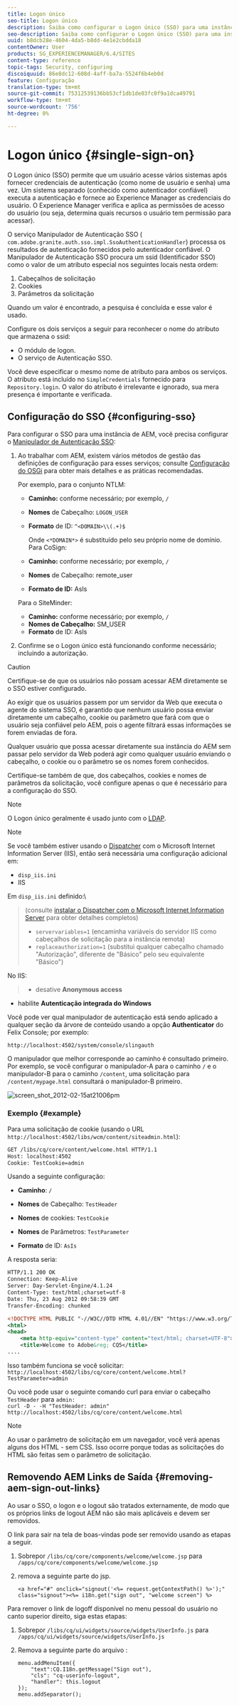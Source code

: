 ```yaml
---
title: Logon único
seo-title: Logon único
description: Saiba como configurar o Logon único (SSO) para uma instância do AEM.
seo-description: Saiba como configurar o Logon único (SSO) para uma instância do AEM.
uuid: b8dcb28e-4604-4da5-b8dd-4e1e2cbdda18
contentOwner: User
products: SG_EXPERIENCEMANAGER/6.4/SITES
content-type: reference
topic-tags: Security, configuring
discoiquuid: 86e8dc12-608d-4aff-ba7a-5524f6b4eb0d
feature: Configuração
translation-type: tm+mt
source-git-commit: 75312539136bb53cf1db1de03fc0f9a1dca49791
workflow-type: tm+mt
source-wordcount: '756'
ht-degree: 0%

---
```



# Logon único {#single-sign-on}

O Logon único (SSO) permite que um usuário acesse vários sistemas após fornecer credenciais de autenticação (como nome de usuário e senha) uma vez. Um sistema separado (conhecido como autenticador confiável) executa a autenticação e fornece ao Experience Manager as credenciais do usuário. O Experience Manager verifica e aplica as permissões de acesso do usuário (ou seja, determina quais recursos o usuário tem permissão para acessar).

O serviço Manipulador de Autenticação SSO ( `com.adobe.granite.auth.sso.impl.SsoAuthenticationHandler`) processa os resultados de autenticação fornecidos pelo autenticador confiável. O Manipulador de Autenticação SSO procura um ssid (Identificador SSO) como o valor de um atributo especial nos seguintes locais nesta ordem:

1. Cabeçalhos de solicitação
1. Cookies
1. Parâmetros da solicitação

Quando um valor é encontrado, a pesquisa é concluída e esse valor é usado.

Configure os dois serviços a seguir para reconhecer o nome do atributo que armazena o ssid:

* O módulo de logon.
* O serviço de Autenticação SSO.

Você deve especificar o mesmo nome de atributo para ambos os serviços. O atributo está incluído no `SimpleCredentials` fornecido para `Repository.login`. O valor do atributo é irrelevante e ignorado, sua mera presença é importante e verificada.

## Configuração do SSO {#configuring-sso}

Para configurar o SSO para uma instância de AEM, você precisa configurar o [Manipulador de Autenticação SSO](/help/sites-deploying/osgi-configuration-settings.md#adobegranitessoauthenticationhandler):

1. Ao trabalhar com AEM, existem vários métodos de gestão das definições de configuração para esses serviços; consulte [Configuração do OSGi](/help/sites-deploying/configuring-osgi.md) para obter mais detalhes e as práticas recomendadas.

   Por exemplo, para o conjunto NTLM:

   * **Caminho:** conforme necessário; por exemplo,  `/`
   * **Nomes** de Cabeçalho:  `LOGON_USER`
   * **Formato** de ID:  `^<DOMAIN>\\(.+)$`

      Onde `<*DOMAIN*>` é substituído pelo seu próprio nome de domínio.
   Para CoSign:

   * **Caminho:** conforme necessário; por exemplo,  `/`
   * **Nomes** de Cabeçalho: remote_user
   * **Formato de ID:** AsIs

   Para o SiteMinder:

   * **Caminho:** conforme necessário; por exemplo,  `/`
   * **Nomes de Cabeçalho:** SM_USER
   * **Formato** de ID: AsIs



1. Confirme se o Logon único está funcionando conforme necessário; incluindo a autorização.

>[!CAUTION]
>
>Certifique-se de que os usuários não possam acessar AEM diretamente se o SSO estiver configurado.
>
>Ao exigir que os usuários passem por um servidor da Web que executa o agente do sistema SSO, é garantido que nenhum usuário possa enviar diretamente um cabeçalho, cookie ou parâmetro que fará com que o usuário seja confiável pelo AEM, pois o agente filtrará essas informações se forem enviadas de fora.
>
>Qualquer usuário que possa acessar diretamente sua instância do AEM sem passar pelo servidor da Web poderá agir como qualquer usuário enviando o cabeçalho, o cookie ou o parâmetro se os nomes forem conhecidos.
>
>Certifique-se também de que, dos cabeçalhos, cookies e nomes de parâmetros da solicitação, você configure apenas o que é necessário para a configuração do SSO.


>[!NOTE]
>
>O Logon único geralmente é usado junto com o [LDAP](/help/sites-administering/ldap-config.md).

>[!NOTE]
>
>Se você também estiver usando o [Dispatcher](https://helpx.adobe.com/experience-manager/dispatcher/using/dispatcher.html) com o Microsoft Internet Information Server (IIS), então será necessária uma configuração adicional em:
>
>* `disp_iis.ini`
>* IIS

>
>
Em `disp_iis.ini` definido:\
>(consulte [instalar o Dispatcher com o Microsoft Internet Information Server](https://helpx.adobe.com/experience-manager/dispatcher/using/dispatcher-install.html#microsoft-internet-information-server) para obter detalhes completos)
>
>* `servervariables=1` (encaminha variáveis do servidor IIS como cabeçalhos de solicitação para a instância remota)
>* `replaceauthorization=1` (substitui qualquer cabeçalho chamado &quot;Autorização&quot;, diferente de &quot;Básico&quot; pelo seu equivalente &quot;Básico&quot;)

>
>
No IIS:
>
>* desative **Anonymous access**
   >
   >
* habilite **Autenticação integrada do Windows**

>



Você pode ver qual manipulador de autenticação está sendo aplicado a qualquer seção da árvore de conteúdo usando a opção **Authenticator** do Felix Console; por exemplo:

`http://localhost:4502/system/console/slingauth`

O manipulador que melhor corresponde ao caminho é consultado primeiro. Por exemplo, se você configurar o manipulador-A para o caminho `/` e o manipulador-B para o caminho `/content`, uma solicitação para `/content/mypage.html` consultará o manipulador-B primeiro.

![screen_shot_2012-02-15at21006pm](assets/screen_shot_2012-02-15at21006pm.png)

### Exemplo {#example}

Para uma solicitação de cookie (usando o URL `http://localhost:4502/libs/wcm/content/siteadmin.html`):

```xml
GET /libs/cq/core/content/welcome.html HTTP/1.1
Host: localhost:4502
Cookie: TestCookie=admin
```

Usando a seguinte configuração:

* **Caminho**: `/`

* **Nomes** de Cabeçalho:  `TestHeader`

* **Nomes** de cookies:  `TestCookie`

* **Nomes** de Parâmetros:  `TestParameter`

* **Formato** de ID:  `AsIs`

A resposta seria:

```xml
HTTP/1.1 200 OK
Connection: Keep-Alive
Server: Day-Servlet-Engine/4.1.24 
Content-Type: text/html;charset=utf-8
Date: Thu, 23 Aug 2012 09:58:39 GMT
Transfer-Encoding: chunked

<!DOCTYPE HTML PUBLIC "-//W3C//DTD HTML 4.01//EN" "https://www.w3.org/TR/html4/strict.dtd">
<html>
<head>
    <meta http-equiv="content-type" content="text/html; charset=UTF-8">
    <title>Welcome to Adobe&reg; CQ5</title>
....
```

Isso também funciona se você solicitar:\
`http://localhost:4502/libs/cq/core/content/welcome.html?TestParameter=admin`

Ou você pode usar o seguinte comando curl para enviar o cabeçalho `TestHeader` para `admin:`\
`curl -D - -H "TestHeader: admin" http://localhost:4502/libs/cq/core/content/welcome.html`

>[!NOTE]
>
>Ao usar o parâmetro de solicitação em um navegador, você verá apenas alguns dos HTML - sem CSS. Isso ocorre porque todas as solicitações do HTML são feitas sem o parâmetro de solicitação.

## Removendo AEM Links de Saída {#removing-aem-sign-out-links}

Ao usar o SSO, o logon e o logout são tratados externamente, de modo que os próprios links de logout AEM não são mais aplicáveis e devem ser removidos.

O link para sair na tela de boas-vindas pode ser removido usando as etapas a seguir.

1. Sobrepor `/libs/cq/core/components/welcome/welcome.jsp` para `/apps/cq/core/components/welcome/welcome.jsp`
1. remova a seguinte parte do jsp.

   `<a href="#" onclick="signout('<%= request.getContextPath() %>');" class="signout"><%= i18n.get("sign out", "welcome screen") %>`

Para remover o link de logoff disponível no menu pessoal do usuário no canto superior direito, siga estas etapas:

1. Sobrepor `/libs/cq/ui/widgets/source/widgets/UserInfo.js` para `/apps/cq/ui/widgets/source/widgets/UserInfo.js`

1. Remova a seguinte parte do arquivo :

   ```
   menu.addMenuItem({
       "text":CQ.I18n.getMessage("Sign out"),
       "cls": "cq-userinfo-logout",
       "handler": this.logout
   });
   menu.addSeparator();
   ```

